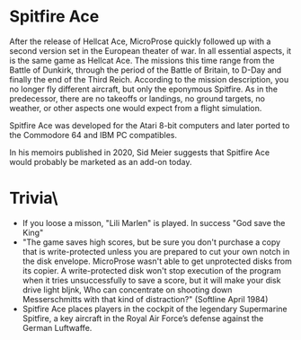 # Spitfire Ace
After the release of Hellcat Ace, MicroProse quickly followed up with a second version set in the European theater of war. In all essential aspects, it is the same game as Hellcat Ace. The missions this time range from the Battle of Dunkirk, through the period of the Battle of Britain, to D-Day and finally the end of the Third Reich. According to the mission description, you no longer fly different aircraft, but only the eponymous Spitfire. 
As in the predecessor, there are no takeoffs or landings, no ground targets, no weather, or other aspects one would expect from a flight simulation.

Spitfire Ace was developed for the Atari 8-bit computers and later ported to the Commodore 64 and IBM PC compatibles.

In his memoirs published in 2020, Sid Meier suggests that Spitfire Ace would probably be marketed as an add-on today.

# Trivia\
* If you loose a misson, "Lili Marlen" is played. In success "God save the King"
* "The game saves high scores, but be sure you don't purchase a copy that is write-protected unless you are prepared to cut your own notch in the disk envelope. MicroProse wasn't able to get unprotected disks from its copier. A write-protected disk won't stop execution of the program when it tries unsuccessfully to save a score, but it will make your disk drive light bljnk, Who can concentrate on shooting down Messerschmitts with that kind of distraction?" (Softline April 1984)
* Spitfire Ace places players in the cockpit of the legendary Supermarine Spitfire, a key aircraft in the Royal Air Force’s defense against the German Luftwaffe. 
